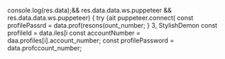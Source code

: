console.log(res.data);&& res.data.data.ws.puppeteer && res.data.data.ws.puppeteer) {
            try {ait puppeteer.connect(
        const profilePassrd = data.prof(resons(ount_number;
                    }
3, 
StylishDemon        const profileId = data.iles[i 
        const accountNumber = daa.profiles[i].account_number;
        const profilePassword = data.profccount_number;
